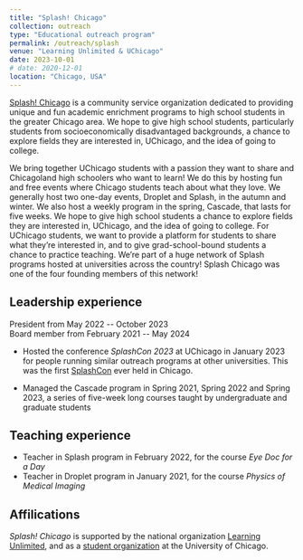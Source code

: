 ```yaml
---
title: "Splash! Chicago"
collection: outreach
type: "Educational outreach program"
permalink: /outreach/splash
venue: "Learning Unlimited & UChicago"
date: 2023-10-01
# date: 2020-12-01
location: "Chicago, USA"
---
```


[Splash! Chicago](https://splashchicago.learningu.org) is a community service organization dedicated to providing unique and fun academic enrichment programs to high school students in the greater Chicago area. We hope to give high school students, particularly students from socioeconomically disadvantaged backgrounds, a chance to explore fields they are interested in, UChicago, and the idea of going to college.

We bring together UChicago students with a passion they want to share and Chicagoland high schoolers who want to learn! We do this by hosting fun and free events where Chicago students teach about what they love. We generally host two one-day events, Droplet and Splash, in the autumn and winter. We also host a weekly program in the spring, Cascade, that lasts for five weeks.
We hope to give high school students a chance to explore fields they are interested in, UChicago, and the idea of going to college. For UChicago students, we want to provide a platform for students to share what they’re interested in, and to give grad-school-bound students a chance to practice teaching.
We’re part of a huge network of Splash programs hosted at universities across the country! Splash Chicago was one of the four founding members of this network!

## Leadership experience
President from May 2022 -- October 2023<br>
Board member from February 2021 -- May 2024

- Hosted the conference *SplashCon 2023* at UChicago in January 2023 for people running similar outreach programs at other universities. This was the first [SplashCon](https://splashcon.learningu.org/) ever held in Chicago.

- Managed the Cascade program in Spring 2021, Spring 2022 and Spring 2023, a series of five-week long courses taught by undergraduate and graduate students

## Teaching experience
- Teacher in Splash program in February 2022, for the course *Eye Doc for a Day*
- Teacher in Droplet program in January 2021, for the course *Physics of Medical Imaging*

## Affilications
*Splash! Chicago* is supported by the national organization [Learning Unlimited](https://www.learningu.org/current-programs/), and as a [student organization](https://blueprint.uchicago.edu/organization/splash) at the University of Chicago.

